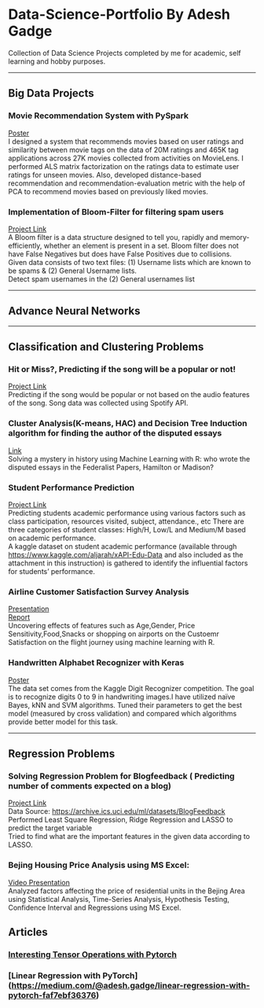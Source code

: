 # Data-Science-Portfolio By Adesh Gadge
Collection of Data Science Projects completed by me for academic, self learning and hobby purposes.
***

## Big Data Projects
### Movie Recommendation System with PySpark
[Poster](https://drive.google.com/file/d/1ExudTF-k-Ac8wRsWkK-V6a7DnSDy3spG/view?usp=sharing) <br/>
I designed a system that recommends movies based on user ratings and similarity between movie tags on the data of 20M ratings and 465K tag applications across 27K movies collected from activities on MovieLens. I performed ALS matrix factorization on the ratings data to estimate user ratings for unseen movies. Also, developed distance-based recommendation and recommendation-evaluation metric with the help of PCA to recommend movies based on previously liked movies.  


### Implementation of Bloom-Filter for filtering spam users
[Project Link](https://github.com/adesh-gadge/Bloom-Filter-Implimentation) </br>
A Bloom filter is a data structure designed to tell you, rapidly and memory-efficiently, whether an element is present in a set.
Bloom filter does not have False Negatives but does have False Positives due to collisions. </br>
Given data consists of two text files: (1) Username lists which are known to be spams & (2) General Username lists. </br>
Detect spam usernames in the (2) General usernames list 


***

## Advance Neural Networks


***



## Classification and Clustering Problems

### Hit or Miss?, Predicting if the song will be a popular or not!
[Project Link](https://github.com/adesh-gadge/Hit-or-Miss-Song-Popularity-Prediction) <br/>
Predicting if the song would be popular or not based on the audio features of the song. Song data was collected using Spotify API.

### Cluster Analysis(K-means, HAC) and Decision Tree Induction algorithm for finding the author of the disputed essays
[Link](https://github.com/adesh-gadge/Cluster-Analysis-K-means-HAC-and-Decision-Tree-Induction-algorithm) <br/>
Solving a mystery in history using Machine Learning with R: who wrote the disputed essays in the Federalist Papers, Hamilton or Madison?

### Student Performance Prediction 
[Project Link](https://github.com/adesh-gadge/Student_Performance_Predictions)</br> 
Predicting students academic performance using various factors such as class participation, resources visited, subject, attendance., etc
There are three categories of student classes: High/H, Low/L and Medium/M based on academic performance. </br> 
A kaggle dataset on student academic performance (available through https://www.kaggle.com/aljarah/xAPI-Edu-Data and also included as the attachment in this instruction) is gathered to identify the influential factors for students’ performance.

### Airline Customer Satisfaction Survey Analysis
[Presentation](https://drive.google.com/open?id=1qYqbTAuffkNYURIYOxL6MBpr-BeNBvKTeEKNCVXDSPw) <br/>
[Report](https://docs.google.com/document/d/1CKX0-Bb7k5myGd9tENZMtcFtnhyHpTjzgeavdO23Abs/edit) <br/>
Uncovering effects of features such as Age,Gender, Price Sensitivity,Food,Snacks or shopping on airports on the Custoemr Satisfaction on the flight journey using machine learning with R. 

### Handwritten Alphabet Recognizer with Keras
[Poster](https://github.com/adesh-gadge/Handwritten-Alphabet-Recognizer-/blob/master/Poster_IST707.pdf) <br/>
The data set comes from the Kaggle Digit Recognizer competition. The goal is to recognize digits 0 to 9 in
handwriting images.I have utilized naïve Bayes, kNN and SVM algorithms. Tuned their parameters to get the best model (measured by cross validation) and compared which algorithms provide better model for this task.

***

## Regression Problems 
### Solving Regression Problem for Blogfeedback ( Predicting number of comments expected on a blog)
[Project Link](https://github.com/adesh-gadge/BlogFeedback-Regression-Problem) </br>
Data Source: https://archive.ics.uci.edu/ml/datasets/BlogFeedback
Performed Least Square Regression, Ridge Regression and LASSO to predict the target variable </br>
Tried to find what are the important features in the given data according to LASSO.

### Bejing Housing Price Analysis using MS Excel:
[Video Presentation](https://github.com/adesh-gadge/Bejing-Housing-Price-Analysis-using-MS-Excel) <br/>
Analyzed factors affecting the price of residential units in the Bejing Area using Statistical Analysis, Time-Series Analysis, Hypothesis Testing, Confidence Interval and Regressions using MS Excel. </br>

## Articles
### [Interesting Tensor Operations with Pytorch](https://medium.com/swlh/interesting-tensor-operations-with-pytorch-6fad390e78a7)
### [Linear Regression with PyTorch] (https://medium.com/@adesh.gadge/linear-regression-with-pytorch-faf7ebf36376)




